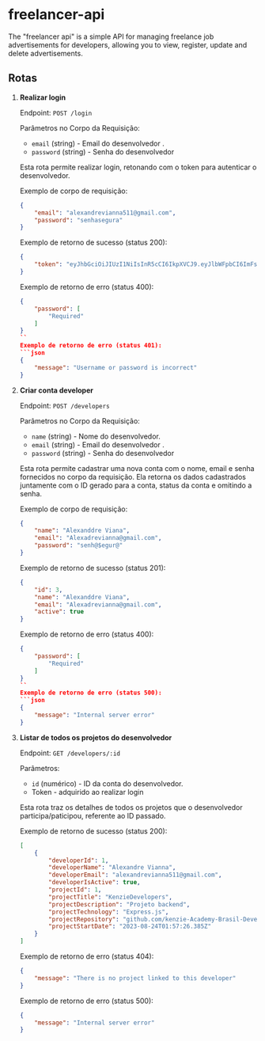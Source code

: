# freelancer-api
The "freelancer api" is a simple API for managing freelance job advertisements for developers, allowing you to view, register, update and delete advertisements.

## Rotas

1. **Realizar login**

    Endpoint: `POST /login`

    Parâmetros no Corpo da Requisição:
    - `email` (string) - Email do desenvolvedor .
    - `password` (string) - Senha do desenvolvedor 

    Esta rota permite realizar login, retonando com o token para autenticar o desenvolvedor.

    Exemplo de corpo de requisição:
    ```json
    {
        "email": "alexandrevianna511@gmail.com",
        "password": "senhasegura"
    }
    ```

    Exemplo de retorno de sucesso (status 200):
    ```json
    {
	    "token": "eyJhbGciOiJIUzI1NiIsInR5cCI6IkpXVCJ9.eyJlbWFpbCI6ImFsZXhhbmRyZXZpYW5uYTUxMUBnbWFpbC5jb20iLCJpYXQiOjE2OTI5ODkyNzQsImV4cCI6MTY5MzA3NTY3NCwic3ViIjoiMSJ9.VpDXyavwTfLR-tSxCxYRtKcyI_6C-6rAtDRSVepMNzY"
    }
    ```
    Exemplo de retorno de erro (status 400):
    ```json
    {
        "password": [
            "Required"
        ]
    }
    ``
    Exemplo de retorno de erro (status 401):
    ```json
    {
        "message": "Username or password is incorrect"
    }
    ```

2. **Criar conta developer**

    Endpoint: `POST /developers`

    Parâmetros no Corpo da Requisição:
    - `name` (string) - Nome do desenvolvedor.
    - `email` (string) - Email do desenvolvedor .
    - `password` (string) - Senha do desenvolvedor 

    Esta rota permite cadastrar uma nova conta com o nome, email e senha fornecidos no corpo da requisição. Ela retorna os dados cadastrados juntamente com o ID gerado para a conta, status da conta e omitindo a senha.

    Exemplo de corpo de requisição:
    ```json
    {
        "name": "Alexanddre Viana",
        "email": "Alexadrevianna@gmail.com",
        "password": "senh@$egur@"
    }
    ```

    Exemplo de retorno de sucesso (status 201):
    ```json
    {
        "id": 3,
        "name": "Alexanddre Viana",
        "email": "Alexadrevianna@gmail.com",
        "active": true
    }
    ```
    Exemplo de retorno de erro (status 400):
    ```json
    {
        "password": [
            "Required"
        ]
    }
    ``
    Exemplo de retorno de erro (status 500):
    ```json
    {
        "message": "Internal server error"
    }
    ```

3. **Listar de todos os projetos do desenvolvedor**

    Endpoint: `GET /developers/:id`

    Parâmetros:
    - `id` (numérico) - ID da conta do desenvolvedor.
    - Token - adquirido ao realizar login

    Esta rota traz os detalhes de todos os projetos que o desenvolvedor participa/paticipou, referente ao ID passado.

    Exemplo de retorno de sucesso (status 200):
    ```json
    [
        {
            "developerId": 1,
            "developerName": "Alexandre Vianna",
            "developerEmail": "alexandrevianna511@gmail.com",
            "developerIsActive": true,
            "projectId": 1,
            "projectTitle": "KenzieDevelopers",
            "projectDescription": "Projeto backend",
            "projectTechnology": "Express.js",
            "projectRepository": "github.com/kenzie-Academy-Brasil-Developers/kenziedevelopers",
            "projectStartDate": "2023-08-24T01:57:26.385Z"
        }
    ]
    ```

    Exemplo de retorno de erro (status 404):
    ```json
    {
        "message": "There is no project linked to this developer"
    }
    ```

    Exemplo de retorno de erro (status 500):
    ```json
    {
        "message": "Internal server error"
    }
    ```


